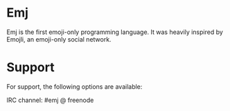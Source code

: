 # Emj
Emj is the first emoji-only programming language. It was heavily inspired by Emojli, an emoji-only social network.

# Support
For support, the following options are available:

IRC channel: #emj @ freenode
